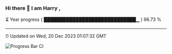 ### Hi there 👋 I am Harry , 

⏳ Year progress { █████████████████████████████▁ } 96.73 %

---

⏰ Updated on Wed, 20 Dec 2023 01:07:32 GMT

![Progress Bar CI](https://github.com/duykhang68/duykhang68/workflows/Progress%20Bar%20CI/badge.svg)
